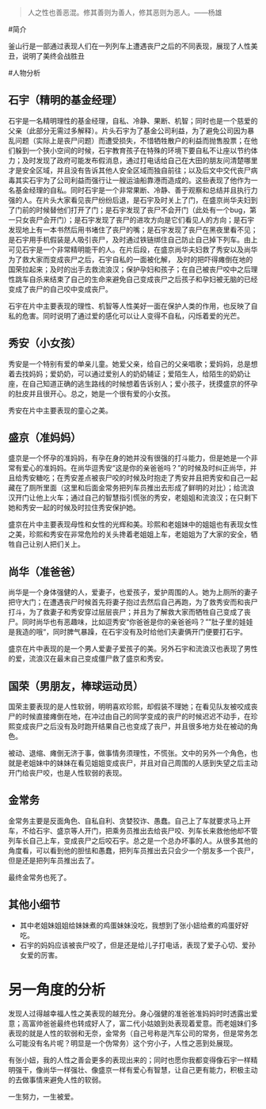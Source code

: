 >人之性也善恶混。修其善则为善人，修其恶则为恶人。——杨雄

#简介

釜山行是一部通过表现人们在一列列车上遭遇丧尸之后的不同表现，展现了人性美丑，说明了美终会战胜丑

#人物分析

## 石宇（精明的基金经理）

石宇是一名精明理性的基金经理，自私、冷静、果断、机智；同时也是一个慈爱的父亲（此部分无需过多解释）。片头石宇为了基金公司利益，为了避免公司因为暴乱问题（实际上是丧尸问题）而遭受损失，不惜牺牲散户的利益而抛售股票；在他们躲到一个狭小空间的时候，石宇教育孩子在特殊的环境下要自私不让座以节约体力；及时发现了政府可能发布假消息，通过打电话给自己在大田的朋友问清楚哪里才是安全区域，并且没有告诉其他人安全区域而独自前往；以及后文中交代丧尸病毒其实石宇为了公司利益而强行让一艘运油船靠港而造成的。这些表现了他作为一名基金经理的自私。同时石宇是一个非常果断、冷静、善于观察和总结并且执行力强的人。在片头大家看见丧尸纷纷后退，是石宇及时关上了门，在盛京尚华夫妇到了门前的时候替他们打开了门；是石宇发现了丧尸不会开门（此处有一个bug，第一只女丧尸会开门）；是石宇发现了丧尸的进攻方向是它们看见人的方向；是石宇发现地上有一本书然后用书堵住了丧尸的嘴；是石宇发现了丧尸在黑夜里看不见；是石宇用手机假装是人吸引丧尸，及时通过铁链绑住自己防止自己掉下列车。由上可见石宇是一个非常精明能干的人。在片后段，在盛京尚华夫妇救了秀安以及尚华为了救大家而变成丧尸之后，石宇自私的一面被化解， 及时的把吓得瘫倒在地的国荣拉起来；及时的出手去救流浪汉；保护孕妇和孩子；在自己被丧尸咬中之后理性跳车自杀来结束了自己的生命来避免自己变成丧尸之后孩子和孕妇被无脑的已经变成了丧尸的自己咬中变成丧尸。

石宇在片中主要表现的理性、机智等人性美好一面在保护人类的作用，也反映了自私的危害。同时说明了通过爱的感化可以让人变得不自私，闪烁着爱的光芒。

## 秀安（小女孩）

秀安是一个特别有爱的单亲儿童。她爱父亲，给自己的父亲唱歌；爱妈妈，总是想着去找妈妈；爱奶奶，可以通过爱别人的奶奶辅证；爱陌生人，给陌生的奶奶让座，在自己知道正确的逃生路线的时候想着告诉别人；爱小孩子，抚摸盛京的怀孕的肚皮并且很开心。总之，她是一个很有爱的小女孩。

秀安在片中主要表现的童心之美。

## 盛京（准妈妈）

盛京是一个怀孕的准妈妈，有孕在身的她并没有很强的打斗能力，但是她是一个非常有爱心的准妈妈。在尚华逗秀安“这是你的亲爸爸吗？”的时候及时纠正尚华，并且给秀安糖吃；在秀安差点被丧尸咬的时候及时抱走了秀安并且把秀安和自己一起藏在了厕所里面（这里和后面金常务把列车员推出去形成了鲜明的对比）；给流浪汉开门让他上火车；通过自己的智慧指引慌张的秀安，老姐姐和流浪汉；在只剩下她和秀安一起的时候及时拉住秀安保护她。

盛京在片中主要表现母性和女性的光辉和美。珍熙和老姐妹中的姐姐也有表现女性之美，珍熙和秀安在非常危险的关头搀着老姐姐上车，老姐姐为了大家的安全，牺牲自己让别人把们关上。

## 尚华（准爸爸）

尚华是一个身体强健的人，爱妻子，也爱孩子，爱护周围的人。她为上厕所的妻子把守大门；在遭遇丧尸时候首先将妻子抱过去然后自己再跑，为了救秀安而和丧尸打斗，为了救妻子和秀安穿过层层丧尸；并且为了解救大家而牺牲自己变成了丧尸。同时尚华也有恶趣味，比如逗秀安“你爸爸是你的亲爸爸吗？””肚子里的娃娃是我造的哦“，同时脾气暴躁，在石宇没有及时给他们夫妻俩开门便要打石宇。

盛京在片中表现的是一个男人爱妻子爱孩子的美。另外石宇和流浪汉也表现了男性的爱，流浪汉在最末自己变成僵尸救了盛京和秀安。

## 国荣（男朋友，棒球运动员）

国荣主要表现的是人性软弱，明明喜欢珍熙，却假装不理她；在看见队友被咬成丧尸的时候直接瘫倒在地，在冲过由自己的同学变成的丧尸的时候迟迟不动手，在珍熙变成丧尸之后没有及时跑开结果自己也变成了丧尸，并且很多地方处在被动的角色。

被动、退缩、瘫倒无济于事，做事情务须理性，不慌张。文中的另外一个角色，也就是老姐妹中的妹妹在看见姐姐变成丧尸，并且对自己周围的人感到失望之后主动开门给丧尸咬，也是人性软弱的表现。

## 金常务

金常务主要是反面角色、自私自利、贪婪狡诈、愚蠢。自己上了车就要求马上开车，不给石宇、盛京等人开门，把乘务员推出去给丧尸咬、列车长来救他他却不管列车长自己上车，变成丧尸之后咬石宇。总之是一个总办坏事的人。从很多其他的角度看，可以看到他的胆怯和愚蠢，把列车员推出去只会少一个朋友多一个丧尸，但是还是把列车员推出去了。

最终金常务也死了。

## 其他小细节

 - 其中老姐妹姐姐给妹妹煮的鸡蛋妹妹没吃，我想到了张小妞给煮的鸡蛋好好吃。
 - 石宇的妈妈应该被丧尸咬了，但是还是给儿子打电话，表现了爱子心切、爱孙女爱的厉害。

# 另一角度的分析

发现人过得越幸福人性之美表现的越充分。身心强健的准爸爸准妈妈时时透露出爱意；高富帅爸爸最终也转成好人了，富二代小姑娘到处表现着爱意。而老姐妹们多表现的就是人性的软弱和无奈，金常务（自己号称是汽车公司的常务，但是常务怎么可能没有名片呢？明显是一个伪常务）这个穷小子，人性之恶到处展现。

有张小妞，我的人性之善会更多的表现出来的；同时也愿你我都变得像石宇一样精明强干，像尚华一样强壮、像盛京一样有爱心有智慧，让自己更有能力，积极主动的去做事情来避免人性的软弱。

一生努力，一生被爱。
